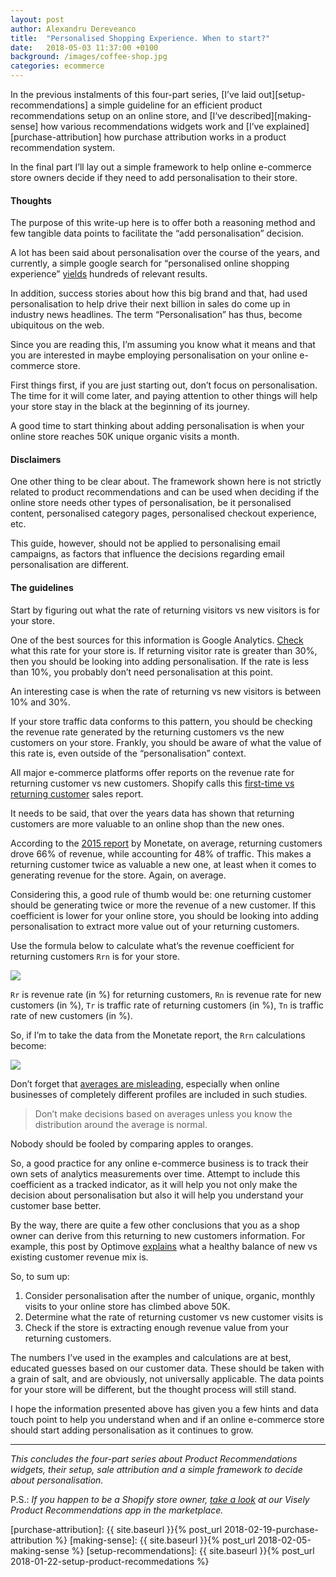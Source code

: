 ```yaml
---
layout: post
author: Alexandru Dereveanco
title:  "Personalised Shopping Experience. When to start?"
date:   2018-05-03 11:37:00 +0100
background: /images/coffee-shop.jpg
categories: ecommerce
---
```


In the previous instalments of this four-part series, [I’ve laid out][setup-recommendations] a simple guideline for an efficient product recommendations setup on an online store, and [I‘ve described][making-sense] how various recommendations widgets work and [I’ve explained][purchase-attribution] how purchase attribution works in a product recommendation system.

In the final part I’ll lay out a simple framework to help online e-commerce store owners decide if they need to add personalisation to their store.

#### Thoughts

The purpose of this write-up here is to offer both a reasoning method and few tangible data points to facilitate the “add personalisation” decision.

A lot has been said about personalisation over the course of the years, and currently, a simple google search for “personalised online shopping experience” [yields][yields] hundreds of relevant results.

In addition, success stories about how this big brand and that, had used personalisation to help drive their next billion in sales do come up in industry news headlines. The term “Personalisation” has thus, become ubiquitous on the web.

Since you are reading this, I’m assuming you know what it means and that you are interested in maybe employing personalisation on your online e-commerce store.

First things first, if you are just starting out, don’t focus on personalisation. The time for it will come later, and paying attention to other things will help your store stay in the black at the beginning of its journey.

A good time to start thinking about adding personalisation is when your online store reaches 50K unique organic visits a month.

#### Disclaimers

One other thing to be clear about. The framework shown here is not strictly related to product recommendations and can be used when deciding if the online store needs other types of personalisation, be it personalised content, personalised category pages, personalised checkout experience, etc.

This guide, however, should not be applied to personalising email campaigns, as factors that influence the decisions regarding email personalisation are different.

#### The guidelines
Start by figuring out what the rate of returning visitors vs new visitors is for your store.

One of the best sources for this information is Google Analytics. [Check][check] what this rate for your store is. If returning visitor rate is greater than 30%, then you should be looking into adding personalisation. If the rate is less than 10%, you probably don’t need personalisation at this point.

An interesting case is when the rate of returning vs new visitors is between 10% and 30%.

If your store traffic data conforms to this pattern, you should be checking the revenue rate generated by the returning customers vs the new customers on your store. Frankly, you should be aware of what the value of this rate is, even outside of the “personalisation” context.

All major e-commerce platforms offer reports on the revenue rate for returning customer vs new customers. Shopify calls this [first-time vs returning customer][first-time] sales report.

It needs to be said, that over the years data has shown that returning customers are more valuable to an online shop than the new ones.

According to the [2015 report][report] by Monetate, on average, returning customers drove 66% of revenue, while accounting for 48% of traffic. This makes a returning customer twice as valuable a new one, at least when it comes to generating revenue for the store. Again, on average.

Considering this, a good rule of thumb would be: one returning customer should be generating twice or more the revenue of a new customer. If this coefficient is lower for your online store, you should be looking into adding personalisation to extract more value out of your returning customers.

Use the formula below to calculate what’s the revenue coefficient for returning customers `Rrn` is for your store.

 <img src="{{ '/images/formula.png' | relative_url }}" class="inline-image" />

`Rr` is revenue rate (in %) for returning customers, `Rn` is revenue rate for new customers (in %), `Tr` is traffic rate of returning customers (in %), `Tn` is traffic rate of new customers (in %).

So, if I’m to take the data from the Monetate report, the `Rrn` calculations become:

<img src="{{ '/images/formula-downloads.png' | relative_url }}" class="inline-image" />

Don’t forget that [averages are misleading][averages], especially when online businesses of completely different profiles are included in such studies.

> Don’t make decisions based on averages unless you know the distribution around the average is normal.

Nobody should be fooled by comparing apples to oranges.

So, a good practice for any online e-commerce business is to track their own sets of analytics measurements over time. Attempt to include this coefficient as a tracked indicator, as it will help you not only make the decision about personalisation but also it will help you understand your customer base better.

By the way, there are quite a few other conclusions that you as a shop owner can derive from this returning to new customers information. For example, this post by Optimove [explains][explains] what a healthy balance of new vs existing customer revenue mix is.

So, to sum up:

1. Consider personalisation after the number of unique, organic, monthly visits to your online store has climbed above 50K.
2. Determine what the rate of returning customer vs new customer visits is
3. Check if the store is extracting enough revenue value from your returning customers.

The numbers I’ve used in the examples and calculations are at best, educated guesses based on our customer data. These should be taken with a grain of salt, and are obviously, not universally applicable. The data points for your store will be different, but the thought process will still stand.

I hope the information presented above has given you a few hints and data touch point to help you understand when and if an online e-commerce store should start adding personalisation as it continues to grow.

<hr />

*This concludes the four-part series about Product Recommendations widgets, their setup, sale attribution and a simple framework to decide about personalisation.*

P.S.: *If you happen to be a Shopify store owner, [take a look][visely-app-store] at our Visely Product Recommendations app in the marketplace.*


[visely]: http://visely.io
[visely-app-store]: https://apps.shopify.com/visely
[yields]: https://www.google.com/search?q=personalised+online+shopping+experience
[check]: https://www.idimension.com/2017/08/making-sense-of-google-analytics-users-user-type-and-new-users
[first-time]: https://help.shopify.com/manual/reports-and-analytics/shopify-reports/report-types/customers-reports#first-time-vs-returning-customer-sales
[report]: http://info.monetate.com/rs/092-TQN-434/images/Monetate_EQ4_2015_A_Tale_of_Two_Visitors-web.pdf
[averages]: http://derekpilling.com/fallacy-averages
[explains]: https://www.optimove.com/blog/balancing-your-new-existing-customer-revenue-mix
[purchase-attribution]: {{ site.baseurl }}{% post_url 2018-02-19-purchase-attribution %}
[making-sense]: {{ site.baseurl }}{% post_url 2018-02-05-making-sense %}
[setup-recommendations]: {{ site.baseurl }}{% post_url 2018-01-22-setup-product-recommedations %}








